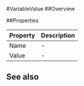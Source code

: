#VariableValue
##Overview



##Properties
<table class="table table-condensed table-bordered">
    <thead>
<tr>
<th>Property</th>
<th>Description</th>
</tr>
</thead>
<tbody>
<tr><td>Name</td><td> - </td></tr>
<tr><td>Value</td><td> - </td></tr>
</tbody></table>



## See also


